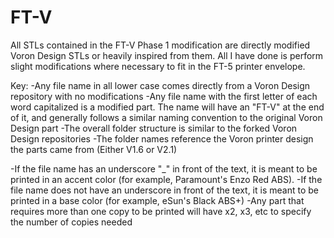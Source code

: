 # FT-V

All STLs contained in the FT-V Phase 1 modification are directly modified Voron Design STLs or heavily inspired from them. All I have done is perform slight modifications where necessary to fit in the FT-5 printer envelope.

Key:
-Any file name in all lower case comes directly from a Voron Design repository with no modifications
-Any file name with the first letter of each word capitalized is a modified part. The name will have an "FT-V" at the end of it, and generally follows a similar naming convention to the original Voron Design part
-The overall folder structure is similar to the forked Voron Design repositories
-The folder names reference the Voron printer design the parts came from (Either V1.6 or V2.1)

-If the file name has an underscore "_" in front of the text, it is meant to be printed in an accent color (for example, Paramount's Enzo Red ABS).
-If the file name does not have an underscore in front of the text, it is meant to be printed in a base color (for example, eSun's Black ABS+)
-Any part that requires more than one copy to be printed will have x2, x3, etc to specify the number of copies needed